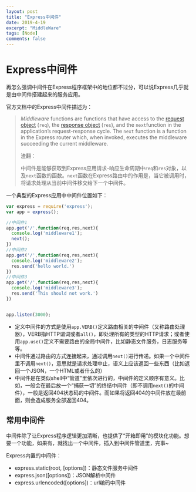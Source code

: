 ```yaml
---
layout: post
title: "Express中间件"
date: 2019-4-19
excerpt: "MiddleWare"
tags: [Node]
comments: false
---
```


# Express中间件

再怎么强调中间件在Express程序框架中的地位都不过分，可以说Express几乎就是由中间件搭建起来的服务应用。

官方文档中的Express中间件描述为：

> *Middleware* functions are functions that have access to the [request object](http://www.expressjs.com.cn/en/4x/api.html#req) (`req`), the [response object](http://www.expressjs.com.cn/en/4x/api.html#res) (`res`), and the `next`function in the application’s request-response cycle. The `next` function is a function in the Express router which, when invoked, executes the middleware succeeding the current middleware.
>
> 渣翻：
>
> 中间件是能够获取到Express应用请求-响应生命周期中`req`和`res`对象，以及`next`函数的函数。`next`函数在Express路由中的作用是，当它被调用时，将请求处理从当前中间件移交给下一个中间件。

一个典型的Express应用中中间件位置如下：

```js
var express = require('express');
var app = express();

//中间件1
app.get('/',function(req,res,next){
  console.log('middleware1');
  next();
})
//中间件2
app.get('/',function(req,res,next){
  console.log('middleware2');
  res.send('hello world.')
})
//中间件3
app.get('/',function(req,res,next){
  console.log('middleware3');
  res.send('This should not work.')
})


app.listen(3000);
```

- 定义中间件的方式是使用`app.VERB()`定义路由相关的中间件（又称路由处理器），VERB指HTTP谓词或者`all()`，即处理所有的类型的HTTP请求；或者使用`app.use()`定义不需要路由的全局中间件，比如静态文件服务，日志服务等等。
- 中间件通过路由的方式连接起来，通过调用`next()`进行传递。如果一个中间件里不调用`next()`，意思就是请求处理中止，语义上应该返回一些东西（比如返回一个JSON，一个HTML或者什么的）
- 中间件是在类似shell中“管道”里依次进行的，中间件的定义顺序有意义。比如，一般会在最后放一个“捕获一切”的终结中间件（即不调用`next()`的中间件），一般是返回404状态码的中间件。而如果将返回404的中间件放在最前面，则会造成服务全部返回404。

## 常用中间件

中间件除了让Express程序逻辑更加清晰，也提供了“开箱即用”的模块化功能。想要一个功能，如果有，就找出一个中间件，插入到中间件管道里，完事~

Express内置的中间件：

- express.static(root, [options])：静态文件服务中间件
- express.json([options])：JSON解析中间件
- express.urlencoded([options])：url编码中间件
